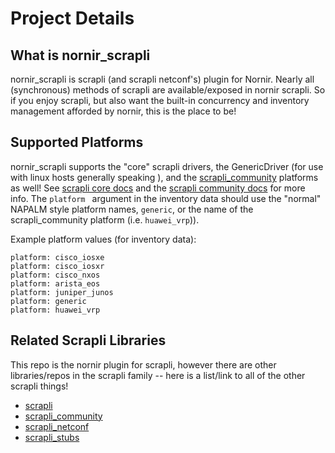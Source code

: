 # Project Details

## What is nornir_scrapli

nornir_scrapli is scrapli (and scrapli netconf's) plugin for Nornir. Nearly all (synchronous) methods of scrapli are 
available/exposed in nornir scrapli. So if you enjoy scrapli, but also want the built-in concurrency and inventory 
management afforded by nornir, this is the place to be!


## Supported Platforms

nornir_scrapli supports the "core" scrapli drivers, the GenericDriver (for use with linux hosts generally speaking
), and the [scrapli_community](https://github.com/scrapli/scrapli_community) platforms as well! See
[scrapli core docs](https://github.com/carlmontanari/scrapli#supported-platforms) and the
[scrapli community docs](https://github.com/scrapli/scrapli_community#supported-platforms) for more info. The `platform
` argument in the inventory data should use the "normal" NAPALM style platform names, `generic`, or the name of the
 scrapli_community platform (i.e. `huawei_vrp`)). 

Example platform values (for inventory data):

```
platform: cisco_iosxe
platform: cisco_iosxr
platform: cisco_nxos
platform: arista_eos
platform: juniper_junos
platform: generic
platform: huawei_vrp
```


## Related Scrapli Libraries

This repo is the nornir plugin for scrapli, however there are other libraries/repos in the scrapli family
 -- here is a list/link to all of the other scrapli things!


- [scrapli](/more_scrapli/scrapli)
- [scrapli_community](/more_scrapli/scrapli_community)
- [scrapli_netconf](/more_scrapli/scrapli_netconf)
- [scrapli_stubs](/more_scrapli/scrapli_stubs)

